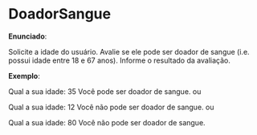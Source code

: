 # DoadorSangue

**Enunciado**:

Solicite a idade do usuário. Avalie se ele pode ser doador de sangue (i.e. possui idade entre 18 e 67 anos). Informe o resultado da avaliação.

**Exemplo**:

Qual a sua idade: 35
Você pode ser doador de sangue.
ou

Qual a sua idade: 12
Você não pode ser doador de sangue.
ou

Qual a sua idade: 80
Você não pode ser doador de sangue.